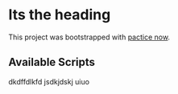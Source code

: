 # Its the heading

This project was bootstrapped with [pactice now](https://eshad-react-mealdb.netlify.app).

## Available Scripts

dkdffdlkfd
jsdkjdskj
uiuo